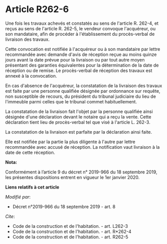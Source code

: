 # Article R262-6

Une fois les travaux achevés et constatés au sens de l'article R. 262-4, et reçus au sens de l'article R. 262-5, le vendeur
convoque l'acquéreur, ou son mandataire, afin de procéder à l'établissement du procès-verbal de livraison des travaux. 

Cette convocation est notifiée à l'acquéreur ou à son mandataire par lettre recommandée avec demande d'avis de réception
reçue au moins quinze jours avant la date prévue pour la livraison ou par tout autre moyen présentant des garanties
équivalentes pour la détermination de la date de réception ou de remise. Le procès-verbal de réception des travaux est annexé
à la convocation. 

En cas d'absence de l'acquéreur, la constatation de la livraison des travaux est faite par une personne qualifiée désignée
par ordonnance sur requête, non susceptible de recours, du président du   tribunal judiciaire du lieu de l'immeuble parmi
celles que le tribunal commet habituellement. 

La constatation de la livraison fait l'objet par la personne qualifiée ainsi désignée d'une déclaration devant le notaire qui
a reçu la vente. Cette déclaration tient lieu de procès-verbal tel que visé à l'article L. 262-3. 

La constatation de la livraison est parfaite par la déclaration ainsi faite. 

Elle est notifiée par la partie la plus diligente à l'autre par lettre recommandée avec accusé de réception. La notification
vaut livraison à la date de cette réception.

**Nota:**

Conformément à l’article 9 du décret n° 2019-966 du 18 septembre 2019, les présentes dispositions entrent en vigueur le 1er
janvier 2020.

**Liens relatifs à cet article**

_Modifié par_:

  - Décret n°2019-966 du 18 septembre 2019 - art. 8

_Cite_:

  - Code de la construction et de l'habitation. - art. L262-3
  - Code de la construction et de l'habitation. - art. R*262-4
  - Code de la construction et de l'habitation. - art. R262-5
